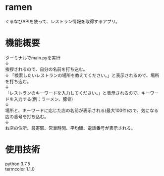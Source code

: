 # ramen  
ぐるなびAPIを使って、レストラン情報を取得するアプリ。  

# 機能概要  
ターミナルでmain.pyを実行  
↓  
挨拶されるので、自分の名前を打ち込む。  
↓
「検索したいレストランの場所を教えてください。」と表示されるので、場所を打ち込む。  
↓  
「レストランのキーワードを入力してください。」と表示されるので、キーワードを入力する(例：ラーメン、豚骨)  
↓  
場所と、キーワードに応じた店の名前が表示される(最大100件)ので、気になる店の番号を打ち込む。  
↓  
お店の住所、最寄駅、営業時間、平均額、電話番号が表示される。  

# 使用技術  
python 3.7.5  
termcolor 1.1.0  



